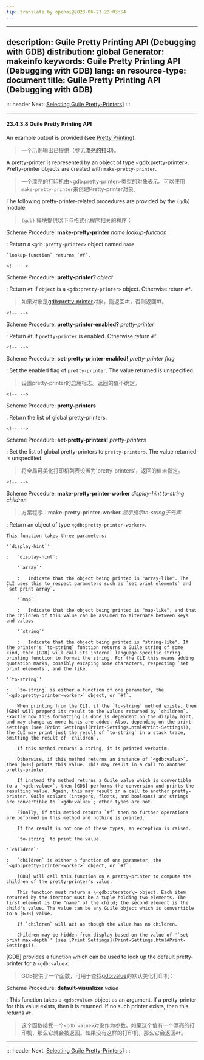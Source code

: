 ```yaml
---
tip: translate by openai@2023-06-23 23:03:54
...
```

---
description: Guile Pretty Printing API (Debugging with GDB)
distribution: global
Generator: makeinfo
keywords: Guile Pretty Printing API (Debugging with GDB)
lang: en
resource-type: document
title: Guile Pretty Printing API (Debugging with GDB)
---
::: header
Next: [Selecting Guile Pretty-Printers](Selecting-Guile-Pretty_002dPrinters.html#Selecting-Guile-Pretty_002dPrinters)]
:::

---

#### 23.4.3.8 Guile Pretty Printing API


An example output is provided (see [Pretty Printing](Pretty-Printing.html#Pretty-Printing)).

> 一个示例输出已提供（参见[漂亮的打印](Pretty-Printing.html#Pretty-Printing))。


A pretty-printer is represented by an object of type \<gdb:pretty-printer\>. Pretty-printer objects are created with `make-pretty-printer`.

> 一个漂亮的打印机由\<gdb:pretty-printer\>类型的对象表示。可以使用`make-pretty-printer`来创建Pretty-printer对象。


The following pretty-printer-related procedures are provided by the `(gdb)` module:

> `(gdb)` 模块提供以下与格式化程序相关的程序：

Scheme Procedure: **make-pretty-printer** *name lookup-function*

:   Return a `<gdb:pretty-printer>` object named `name`.

```
`lookup-function` returns `#f`.
```

```
<!-- -->
```

Scheme Procedure: **pretty-printer?** *object*


:   Return `#t` if `object` is a `<gdb:pretty-printer>` object. Otherwise return `#f`.

> 如果对象是<gdb:pretty-printer>对象，则返回#t，否则返回#f。

```
<!-- -->
```

Scheme Procedure: **pretty-printer-enabled?** *pretty-printer*

:   Return `#t` if `pretty-printer` is enabled. Otherwise return `#f`.

```
<!-- -->
```

Scheme Procedure: **set-pretty-printer-enabled!** *pretty-printer flag*


:   Set the enabled flag of `pretty-printer`. The value returned is unspecified.

> 设置pretty-printer的启用标志。返回的值不确定。

```
<!-- -->
```

Scheme Procedure: **pretty-printers**

:   Return the list of global pretty-printers.

```
<!-- -->
```

Scheme Procedure: **set-pretty-printers!** *pretty-printers*


:   Set the list of global pretty-printers to `pretty-printers`. The value returned is unspecified.

> 将全局可美化打印机列表设置为'pretty-printers'，返回的值未指定。

```
<!-- -->
```


Scheme Procedure: **make-pretty-printer-worker** *display-hint to-string children*

> 方案程序：**make-pretty-printer-worker** *显示提示to-string子元素*

:   Return an object of type `<gdb:pretty-printer-worker>`.

```
This function takes three parameters:

'`display-hint`'

:   `display-hint`:

    '`array`'

    :   Indicate that the object being printed is "array-like". The CLI uses this to respect parameters such as `set print elements` and `set print array`.

    '`map`'

    :   Indicate that the object being printed is "map-like", and that the children of this value can be assumed to alternate between keys and values.

    '`string`'

    :   Indicate that the object being printed is "string-like". If the printer's `to-string` function returns a Guile string of some kind, then [GDB] will call its internal language-specific string-printing function to format the string. For the CLI this means adding quotation marks, possibly escaping some characters, respecting `set print elements`, and the like.

'`to-string`'

:   `to-string` is either a function of one parameter, the `<gdb:pretty-printer-worker>` object, or `#f`.

    When printing from the CLI, if the `to-string` method exists, then [GDB] will prepend its result to the values returned by `children`. Exactly how this formatting is done is dependent on the display hint, and may change as more hints are added. Also, depending on the print settings (see [Print Settings](Print-Settings.html#Print-Settings)), the CLI may print just the result of `to-string` in a stack trace, omitting the result of `children`.

    If this method returns a string, it is printed verbatim.

    Otherwise, if this method returns an instance of `<gdb:value>`, then [GDB] prints this value. This may result in a call to another pretty-printer.

    If instead the method returns a Guile value which is convertible to a `<gdb:value>`, then [GDB] performs the conversion and prints the resulting value. Again, this may result in a call to another pretty-printer. Guile scalars (integers, floats, and booleans) and strings are convertible to `<gdb:value>`; other types are not.

    Finally, if this method returns `#f` then no further operations are peformed in this method and nothing is printed.

    If the result is not one of these types, an exception is raised.

    `to-string` to print the value.

'`children`'

:   `children` is either a function of one parameter, the `<gdb:pretty-printer-worker>` object, or `#f`.

    [GDB] will call this function on a pretty-printer to compute the children of the pretty-printer's value.

    This function must return a \<gdb:iterator\> object. Each item returned by the iterator must be a tuple holding two elements. The first element is the "name" of the child; the second element is the child's value. The value can be any Guile object which is convertible to a [GDB] value.

    If `children` will act as though the value has no children.

    Children may be hidden from display based on the value of '`set print max-depth`' (see [Print Settings](Print-Settings.html#Print-Settings)).
```


[GDB] provides a function which can be used to look up the default pretty-printer for a `<gdb:value>`:

> GDB提供了一个函数，可用于查找<gdb:value>的默认美化打印机：

Scheme Procedure: **default-visualizer** *value*


:   This function takes a `<gdb:value>` object as an argument. If a pretty-printer for this value exists, then it is returned. If no such printer exists, then this returns `#f`.

> 这个函数接受一个`<gdb:value>`对象作为参数。如果这个值有一个漂亮的打印机，那么它就会被返回。如果没有这样的打印机，那么它会返回`#f`。

---

::: header
Next: [Selecting Guile Pretty-Printers](Selecting-Guile-Pretty_002dPrinters.html#Selecting-Guile-Pretty_002dPrinters)]
:::
